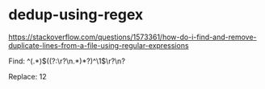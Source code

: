 # dedup-using-regex

https://stackoverflow.com/questions/1573361/how-do-i-find-and-remove-duplicate-lines-from-a-file-using-regular-expressions

Find:
^(.*)$((?:\r?\n.*)*?)^\1$\r?\n?

Replace:
$1$2
